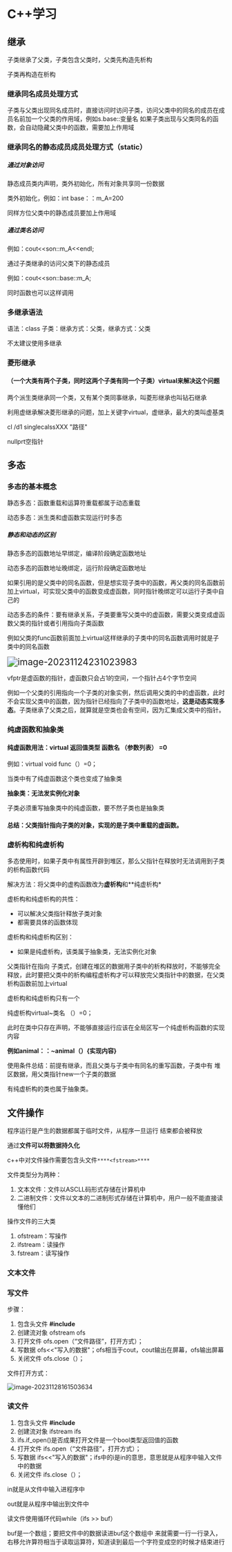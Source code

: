 # C++学习

## 继承

子类继承了父类，子类包含父类时，父类先构造先析构

子类再构造在析构

### 继承同名成员处理方式

子类与父类出现同名成员时，直接访问时访问子类，访问父类中的同名的成员在成员名前加一个父类的作用域，例如s.base::变量名
如果子类出现与父类同名的函数，会自动隐藏父类中的函数，需要加上作用域

### 继承同名的静态成员成员处理方式（static）

##### 通过对象访问

 静态成员类内声明，类外初始化，所有对象共享同一份数据

类外初始化，例如：int base：：m_A=200

同样方位父类中的静态成员要加上作用域 

##### 通过类名访问

例如：cout<<son::m_A<<endl;

通过子类继承的访问父类下的静态成员

例如：cout<<son::base::m_A;

同时函数也可以这样调用

### 多继承语法

语法：class 子类：继承方式：父类，继承方式：父类

不太建议使用多继承

### 菱形继承

#### （一个大类有两个子类，同时这两个子类有同一个子类）virtual来解决这个问题

两个派生类继承同一个类，又有某个类同事继承，叫菱形继承也叫钻石继承

利用虚继承解决菱形继承的问题，加上关键字virtual，虚继承，最大的类叫虚基类

cl /d1 singlecalssXXX "路径"

nullprt空指针

## 多态

### 多态的基本概念

静态多态：函数重载和运算符重载都属于动态重载

动态多态：派生类和虚函数实现运行时多态

##### 静态和动态的区别

静态多态的函数地址早绑定，编译阶段确定函数地址

动态多态的函数地址晚绑定，运行阶段确定函数地址

如果引用的是父类中的同名函数，但是想实现子类中的函数，再父类的同名函数前加上virtual，可实现父类中的函数变成虚函数，同时指针晚绑定可以运行子类中自己的

动态多态的条件：要有继承关系，子类要重写父类中的虚函数，需要父类变成虚函数父类的指针或者引用指向子类函数

例如父类的func函数前面加上virtual这样继承的子类中的同名函数调用时就是子类中的同名函数

<img src="C:\Users\86150\AppData\Roaming\Typora\typora-user-images\image-20231124231023983.png" alt="image-20231124231023983" style="zoom:150%;" />



vfptr是虚函数的指针，虚函数只会占1的空间，一个指针占4个字节空间

例如一个父类的引用指向一个子类的对象实例，然后调用父类的中的虚函数，此时不会实现父类中的函数，因为指针已经指向了子类中的函数地址，**这是动态实现多态**。子类继承了父类之后，就算就是空类也会有空间，因为汇集成父类中的指针。

### 纯虚函数和抽象类

#### 纯虚函数用法：virtual 返回值类型 函数名 （参数列表） =0

例如：virtual void func（）=0；

当类中有了纯虚函数这个类也变成了抽象类 

**抽象类：无法发实例化对象**

子类必须重写抽象类中的纯虚函数，要不然子类也是抽象类

#### 总结：父类指针指向子类的对象，实现的是子类中重载的虚函数。

### 虚析构和纯虚析构

多态使用时，如果子类中有属性开辟到堆区，那么父指针在释放时无法调用到子类的析构函数代码

解决方法：将父类中的虚构函数改为**虚析构**和**纯虚析构*

虚析构和纯虚析构的共性：

- 可以解决父类指针释放子类对象
- 都需要具体的函数体现

虚析构和纯虚析构区别：

- 如果是纯虚析构，该类属于抽象类，无法实例化对象

 父类指针在指向 子类式，创建在堆区的数据用子类中的析构释放时，不能够完全释放，此时要把父类中的析构编程虚析构才可以释放完父类指针中的数据，在父类析构函数前加上virtual

虚析构和纯虚析构只有一个

纯虚析构virtual~类名 （）=0；

此时在类中只存在声明，不能够直接运行应该在全局区写一个纯虚析构函数的实现内容

**例如animal：：~animal（）{实现内容}**

使用条件总结：前提有继承，而且父类与子类中有同名的重写函数，子类中有 堆区数据，用父类指针new一个子类的数据 

有纯虚析构的类也属于抽象类。

## 文件操作

程序运行是产生的数据都属于临时文件，从程序一旦运行 结束都会被释放

通过**文件可以将数据持久化**

c++中对文件操作需要包含头文件`****<fstream>****`

文件类型分为两种：

1. 文本文件：文件以ASCLL码形式存储在计算机中
2. 二进制文件：文件以文本的二进制形式存储在计算机中，用户一般不能直接读懂他们

操作文件的三大类

1. ofstream：写操作
2. ifstream：读操作
3. fstream：读写操作

### 文本文件

### 写文件

步骤：

1. 包含头文件
   **#include<fstream>**
2. 创建流对象
   ofstream ofs
3. 打开文件
   ofs.open（“文件路径”，打开方式）；
4. 写数据
   ofs<<"写入的数据"；ofs相当于cout，cout输出在屏幕，ofs输出屏幕
5. 关闭文件
   ofs.close（）；

文件打开方式：

![image-20231128161503634](C:\Users\86150\AppData\Roaming\Typora\typora-user-images\image-20231128161503634.png)

### 读文件

1. 包含头文件
   **#include<fstream>**
2. 创建流对象
   ifstream ifs
3. ifs.if_open()是否成果打开文件是一个bool类型返回值的函数
4. 打开文件
   ifs.open（“文件路径”，打开方式）；
5. 写数据
   ifs<<"写入的数据"；ifs中的i是in的意思，意思就是从程序中输入文件中的数据
6. 关闭文件
   ifs.close（）；

in就是从文件中输入进程序中

out就是从程序中输出到文件中

读文件使用循环代码while（ifs >>  buf）

buf是一个数组；要把文件中的数据读进buf这个数组中 来就需要一行一行录入，右移允许算符相当于读取运算符，知道读到最后一个字符变成空的时候才结束进行

